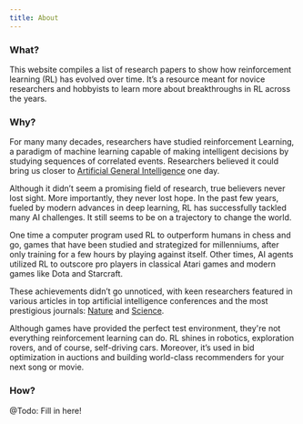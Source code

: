 ```yaml
---
title: About
---
```


### What?
This website compiles a list of research papers to show how reinforcement learning (RL) has evolved over time. It’s a resource meant for novice researchers and hobbyists to learn more about breakthroughs in RL across the years.

### Why?
For many many decades, researchers have studied reinforcement Learning, a paradigm of machine learning capable of making intelligent decisions by studying sequences of correlated events. Researchers believed it could bring us closer to [Artificial General Intelligence](https://en.wikipedia.org/wiki/Artificial_general_intelligence) one day.

Although it didn’t seem a promising field of research, true believers never lost sight. More importantly, they never lost hope. In the past few years, fueled by modern advances in deep learning, RL has successfully tackled many AI challenges. It still seems to be on a trajectory to change the world.

One time a computer program used RL to outperform humans in chess and go, games that have been studied and strategized for millenniums, after only training for a few hours by playing against itself. Other times, AI agents utilized RL to outscore pro players in classical Atari games and modern games like Dota and Starcraft.

These achievements didn’t go unnoticed, with keen researchers featured in various articles in top artificial intelligence conferences and the most prestigious journals: [Nature](https://www.nature.com/) and [Science](https://www.sciencemag.org/).

Although games have provided the perfect test environment, they're not everything reinforcement learning can do. RL shines in robotics, exploration rovers, and of course, self-driving cars. Moreover, it’s used in bid optimization in auctions and building world-class recommenders for your next song or movie.

### How?
@Todo: Fill in here!
